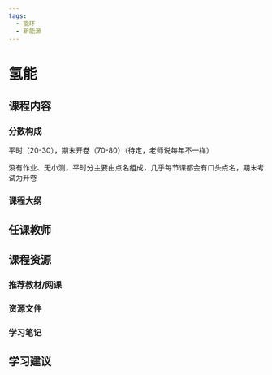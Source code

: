 ```yaml
---
tags:
  - 能环
  - 新能源
---
```


# 氢能

## 课程内容

### 分数构成

平时（20-30），期末开卷（70-80）（待定，老师说每年不一样）

没有作业、无小测，平时分主要由点名组成，几乎每节课都会有口头点名，期末考试为开卷


### 课程大纲


## 任课教师


## 课程资源

### 推荐教材/网课

### 资源文件


### 学习笔记

## 学习建议










